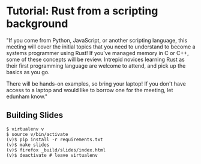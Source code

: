 # Tutorial: Rust from a scripting background

"If you come from Python, JavaScript, or another scripting language, this
meeting will cover the initial topics that you need to understand to become a
systems programmer using Rust! If you've managed memory in C or C++, some of
these concepts will be review. Intrepid novices learning Rust as their first
programming language are welcome to attend, and pick up the basics as you go.

There will be hands-on examples, so bring your laptop! If you don't have
access to a laptop and would like to borrow one for the meeting, let edunham
know."

## Building Slides

```
$ virtualenv v
$ source v/bin/activate
(v)$ pip install -r requirements.txt
(v)$ make slides 
(v)$ firefox _build/slides/index.html
(v)$ deactivate # leave virtualenv
```
